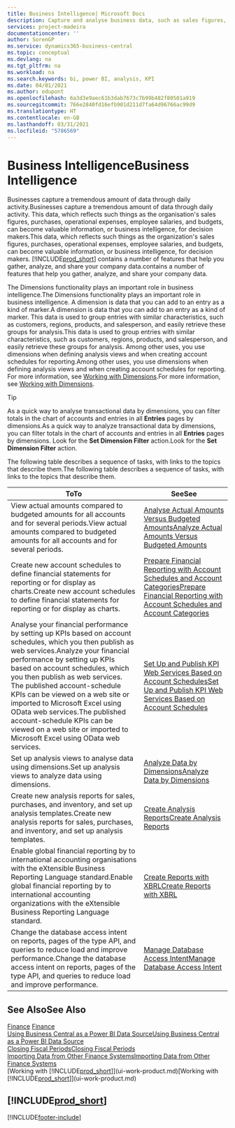 ```yaml
---
title: Business Intelligence| Microsoft Docs
description: Capture and analyse business data, such as sales figures, purchases, operational expenses, employee salaries, and budgets, that can be valuable information for business intelligence or for decision making.
services: project-madeira
documentationcenter: ''
author: SorenGP
ms.service: dynamics365-business-central
ms.topic: conceptual
ms.devlang: na
ms.tgt_pltfrm: na
ms.workload: na
ms.search.keywords: bi, power BI, analysis, KPI
ms.date: 04/01/2021
ms.author: edupont
ms.openlocfilehash: 6a3d3e9aec61b3dab7673c7b99b482f80501a919
ms.sourcegitcommit: 766e2840fd16efb901d211d7fa64d96766ac99d9
ms.translationtype: HT
ms.contentlocale: en-GB
ms.lasthandoff: 03/31/2021
ms.locfileid: "5786569"
---
```

# <a name="business-intelligence"></a><span data-ttu-id="d8009-103">Business Intelligence</span><span class="sxs-lookup"><span data-stu-id="d8009-103">Business Intelligence</span></span>
<span data-ttu-id="d8009-104">Businesses capture a tremendous amount of data through daily activity.</span><span class="sxs-lookup"><span data-stu-id="d8009-104">Businesses capture a tremendous amount of data through daily activity.</span></span> <span data-ttu-id="d8009-105">This data, which reflects such things as the organisation's sales figures, purchases, operational expenses, employee salaries, and budgets, can become valuable information, or business intelligence, for decision makers.</span><span class="sxs-lookup"><span data-stu-id="d8009-105">This data, which reflects such things as the organization's sales figures, purchases, operational expenses, employee salaries, and budgets, can become valuable information, or business intelligence, for decision makers.</span></span> [!INCLUDE[prod_short](includes/prod_short.md)] <span data-ttu-id="d8009-106">contains a number of features that help you gather, analyze, and share your company data.</span><span class="sxs-lookup"><span data-stu-id="d8009-106">contains a number of features that help you gather, analyze, and share your company data.</span></span>

<span data-ttu-id="d8009-107">The Dimensions functionality plays an important role in business intelligence.</span><span class="sxs-lookup"><span data-stu-id="d8009-107">The Dimensions functionality plays an important role in business intelligence.</span></span> <span data-ttu-id="d8009-108">A dimension is data that you can add to an entry as a kind of marker.</span><span class="sxs-lookup"><span data-stu-id="d8009-108">A dimension is data that you can add to an entry as a kind of marker.</span></span> <span data-ttu-id="d8009-109">This data is used to group entries with similar characteristics, such as customers, regions, products, and salesperson, and easily retrieve these groups for analysis.</span><span class="sxs-lookup"><span data-stu-id="d8009-109">This data is used to group entries with similar characteristics, such as customers, regions, products, and salesperson, and easily retrieve these groups for analysis.</span></span> <span data-ttu-id="d8009-110">Among other uses, you use dimensions  when defining analysis views and when creating account schedules for reporting.</span><span class="sxs-lookup"><span data-stu-id="d8009-110">Among other uses, you use dimensions  when defining analysis views and when creating account schedules for reporting.</span></span> <span data-ttu-id="d8009-111">For more information, see [Working with Dimensions](finance-dimensions.md).</span><span class="sxs-lookup"><span data-stu-id="d8009-111">For more information, see [Working with Dimensions](finance-dimensions.md).</span></span>

> [!TIP]
> <span data-ttu-id="d8009-112">As a quick way to analyse transactional data by dimensions, you can filter totals in the chart of accounts and entries in all **Entries** pages by dimensions.</span><span class="sxs-lookup"><span data-stu-id="d8009-112">As a quick way to analyze transactional data by dimensions, you can filter totals in the chart of accounts and entries in all **Entries** pages by dimensions.</span></span> <span data-ttu-id="d8009-113">Look for the **Set Dimension Filter** action.</span><span class="sxs-lookup"><span data-stu-id="d8009-113">Look for the **Set Dimension Filter** action.</span></span>  

<span data-ttu-id="d8009-114">The following table describes a sequence of tasks, with links to the topics that describe them.</span><span class="sxs-lookup"><span data-stu-id="d8009-114">The following table describes a sequence of tasks, with links to the topics that describe them.</span></span>  

| <span data-ttu-id="d8009-115">To</span><span class="sxs-lookup"><span data-stu-id="d8009-115">To</span></span> | <span data-ttu-id="d8009-116">See</span><span class="sxs-lookup"><span data-stu-id="d8009-116">See</span></span> |
| --- | --- |
|<span data-ttu-id="d8009-117">View actual amounts compared to budgeted amounts for all accounts and for several periods.</span><span class="sxs-lookup"><span data-stu-id="d8009-117">View actual amounts compared to budgeted amounts for all accounts and for several periods.</span></span>|[<span data-ttu-id="d8009-118">Analyse Actual Amounts Versus Budgeted Amounts</span><span class="sxs-lookup"><span data-stu-id="d8009-118">Analyze Actual Amounts Versus Budgeted Amounts</span></span>](bi-how-analyze-actual-versus-budget.md)|
|<span data-ttu-id="d8009-119">Create new account schedules to define financial statements for reporting or for display as charts.</span><span class="sxs-lookup"><span data-stu-id="d8009-119">Create new account schedules to define financial statements for reporting or for display as charts.</span></span>|[<span data-ttu-id="d8009-120">Prepare Financial Reporting with Account Schedules and Account Categories</span><span class="sxs-lookup"><span data-stu-id="d8009-120">Prepare Financial Reporting with Account Schedules and Account Categories</span></span>](bi-how-work-account-schedule.md)|
|<span data-ttu-id="d8009-121">Analyse your financial performance by setting up KPIs based on account schedules, which you then publish as web services.</span><span class="sxs-lookup"><span data-stu-id="d8009-121">Analyze your financial performance by setting up KPIs based on account schedules, which you then publish as web services.</span></span> <span data-ttu-id="d8009-122">The published account-schedule KPIs can be viewed on a web site or imported to Microsoft Excel using OData web services.</span><span class="sxs-lookup"><span data-stu-id="d8009-122">The published account-schedule KPIs can be viewed on a web site or imported to Microsoft Excel using OData web services.</span></span>|[<span data-ttu-id="d8009-123">Set Up and Publish KPI Web Services Based on Account Schedules</span><span class="sxs-lookup"><span data-stu-id="d8009-123">Set Up and Publish KPI Web Services Based on Account Schedules</span></span>](bi-how-to-set-up-and-publish-kpi-web-services-based-on-account-schedules.md)|
|<span data-ttu-id="d8009-124">Set up analysis views to analyse data using dimensions.</span><span class="sxs-lookup"><span data-stu-id="d8009-124">Set up analysis views to analyze data using dimensions.</span></span>|[<span data-ttu-id="d8009-125">Analyze Data by Dimensions</span><span class="sxs-lookup"><span data-stu-id="d8009-125">Analyze Data by Dimensions</span></span>](bi-how-analyze-data-dimension.md)|
|<span data-ttu-id="d8009-126">Create new analysis reports for sales, purchases, and inventory, and set up analysis templates.</span><span class="sxs-lookup"><span data-stu-id="d8009-126">Create new analysis reports for sales, purchases, and inventory, and set up analysis templates.</span></span>|[<span data-ttu-id="d8009-127">Create Analysis Reports</span><span class="sxs-lookup"><span data-stu-id="d8009-127">Create Analysis Reports</span></span>](bi-how-create-analysis-views-reports.md)|
|<span data-ttu-id="d8009-128">Enable global financial reporting by to international accounting organisations with the eXtensible Business Reporting Language standard.</span><span class="sxs-lookup"><span data-stu-id="d8009-128">Enable global financial reporting by to international accounting organizations with the eXtensible Business Reporting Language standard.</span></span>|[<span data-ttu-id="d8009-129">Create Reports with XBRL</span><span class="sxs-lookup"><span data-stu-id="d8009-129">Create Reports with XBRL</span></span>](bi-create-reports-with-xbrl.md)|
|<span data-ttu-id="d8009-130">Change the database access intent on reports, pages of the type API, and queries to reduce load and improve performance.</span><span class="sxs-lookup"><span data-stu-id="d8009-130">Change the database access intent on reports, pages of the type API, and queries to reduce load and improve performance.</span></span>|[<span data-ttu-id="d8009-131">Manage Database Access Intent</span><span class="sxs-lookup"><span data-stu-id="d8009-131">Manage Database Access Intent</span></span>](admin-data-access-intent.md)|

## <a name="see-also"></a><span data-ttu-id="d8009-132">See Also</span><span class="sxs-lookup"><span data-stu-id="d8009-132">See Also</span></span>
<span data-ttu-id="d8009-133">[Finance](finance.md)  </span><span class="sxs-lookup"><span data-stu-id="d8009-133">[Finance](finance.md)  </span></span>  
[<span data-ttu-id="d8009-134">Using Business Central as a Power BI Data Source</span><span class="sxs-lookup"><span data-stu-id="d8009-134">Using Business Central as a Power BI Data Source</span></span>](across-how-use-financials-data-source-powerbi.md)  
[<span data-ttu-id="d8009-135">Closing Fiscal Periods</span><span class="sxs-lookup"><span data-stu-id="d8009-135">Closing Fiscal Periods</span></span>](year-close-years-periods.md)  
[<span data-ttu-id="d8009-136">Importing Data from Other Finance Systems</span><span class="sxs-lookup"><span data-stu-id="d8009-136">Importing Data from Other Finance Systems</span></span>](across-import-data-configuration-packages.md)  
<span data-ttu-id="d8009-137">[Working with [!INCLUDE[prod_short](includes/prod_short.md)]](ui-work-product.md)</span><span class="sxs-lookup"><span data-stu-id="d8009-137">[Working with [!INCLUDE[prod_short](includes/prod_short.md)]](ui-work-product.md)</span></span>

## [!INCLUDE[prod_short](includes/free_trial_md.md)]  


[!INCLUDE[footer-include](includes/footer-banner.md)]
